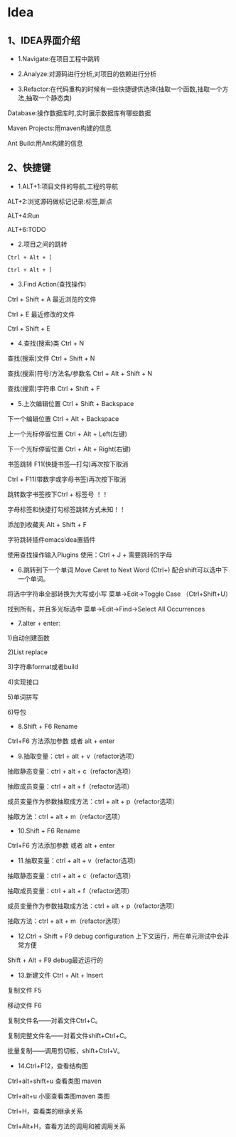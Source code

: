# Idea

## 1、IDEA界面介绍

* 1.Navigate:在项目工程中跳转

* 2.Analyze:对源码进行分析,对项目的依赖进行分析

* 3.Refactor:在代码重构的时候有一些快捷键供选择(抽取一个函数,抽取一个方法,抽取一个静态类)

Database:操作数据库时,实时展示数据库有哪些数据

Maven Projects:用maven构建的信息

Ant Build:用Ant构建的信息

## 2、快捷键

* 1.ALT+1:项目文件的导航,工程的导航

ALT+2:浏览源码做标记记录:标签,断点

ALT+4:Run

ALT+6:TODO

* 2.项目之间的跳转 

`Ctrl + Alt + [` 

`Ctrl + Alt + ]`

* 3.Find Action(查找操作) 

Ctrl + Shift + A 最近浏览的文件 

Ctrl + E 最近修改的文件 

Ctrl + Shift + E 

* 4.查找(搜索)类 Ctrl + N 

查找(搜索)文件 Ctrl + Shift + N 

查找(搜索)符号/方法名/参数名 Ctrl + Alt + Shift + N 

查找(搜索)字符串 Ctrl + Shift + F

* 5.上次编辑位置 Ctrl + Shift + Backspace 

下一个编辑位置 Ctrl + Alt + Backspace 

上一个光标停留位置 Ctrl + Alt + Left(左键) 

下一个光标停留位置 Ctrl + Alt + Right(右键) 

书签跳转 F11(快捷书签—打勾)再次按下取消 

Ctrl + F11(带数字或字母书签)再次按下取消 

跳转数字书签按下Ctrl + 标签号 ！！

字母标签和快捷打勾标签跳转方式未知！！ 

添加到收藏夹 Alt + Shift + F 

字符跳转插件emacsIdea置插件 

使用查找操作输入Plugins 使用：Ctrl + J + 需要跳转的字母

* 6.跳转到下一个单词 Move Caret to Next Word (Ctrl+) 配合shift可以选中下一个单词。 

将选中字符串全部转换为大写或小写 菜单->Edit->Toggle Case （Ctrl+Shift+U） 

找到所有，并且多光标选中 菜单->Edit->Find->Select All Occurrences

* 7.alter + enter: 

1)自动创建函数 

2)List replace 

3)字符串format或者build 

4)实现接口 

5)单词拼写 

6)导包

* 8.Shift + F6 Rename 

Ctrl+F6 方法添加参数 或者 alt + enter

* 9.抽取变量：ctrl + alt + v（refactor选项）

抽取静态变量：ctrl + alt + c（refactor选项） 

抽取成员变量：ctrl + alt + f（refactor选项）

成员变量作为参数抽取成方法：ctrl + alt + p（refactor选项）

抽取方法：ctrl + alt + m（refactor选项）

* 10.Shift + F6 Rename 

Ctrl+F6 方法添加参数 或者 alt + enter

* 11.抽取变量：ctrl + alt + v（refactor选项）

抽取静态变量：ctrl + alt + c（refactor选项） 

抽取成员变量：ctrl + alt + f（refactor选项）

成员变量作为参数抽取成方法：ctrl + alt + p（refactor选项）

抽取方法：ctrl + alt + m（refactor选项）

* 12.Ctrl + Shift + F9 debug configuration 上下文运行，用在单元测试中会非常方便

Shift + Alt + F9 debug最近运行的

* 13.新建文件 Ctrl + Alt + Insert

复制文件 F5

移动文件 F6

复制文件名——对着文件Ctrl+C。

复制完整文件名——对着文件shift+Ctrl+C。

批量复制——调用剪切板，shift+Ctrl+V。

* 14.Ctrl+F12，查看结构图

Ctrl+alt+shift+u 查看类图 maven 

Ctrl+alt+u 小窗查看类图maven 类图

Ctrl+H，查看类的继承关系

Ctrl+Alt+H，查看方法的调用和被调用关系










        
      

      
